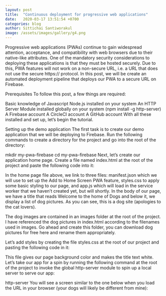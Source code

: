 ```yaml
---
layout: post
title:  "Continuous deployment for progressive web applications"
date:   2020-03-17 13:51:54 +0700
categories: blog
author: Sittichai Santiworakul
image: /assets/images/gallery/g4.png
---
```

Progressive web applications (PWAs) continue to gain widespread attention, <!--more-->acceptance, and compatibility with web browsers due to their native-like attributes. One of the mandatory security considerations to deploying these applications is that they must be hosted securely. Due to this, PWA features will not work on a non-secure URL, i.e. a URL that does not use the secure https:// protocol. In this post, we will be create an automated deployment pipeline that deploys our PWA to a secure URL on Firebase.

Prerequisites
To follow this post, a few things are required:

Basic knowledge of Javascript
Node.js installed on your system
An HTTP Server Module installed globally on your system (npm install -g http-server)
A Firebase account
A CircleCI account
A GitHub account
With all these installed and set up, let’s begin the tutorial.

Setting up the demo application
The first task is to create our demo application that we will be deploying to Firebase. Run the following commands to create a directory for the project and go into the root of the directory:

mkdir my-pwa-firebase
cd my-pwa-firebase
Next, let’s create our application home page. Create a file named index.html at the root of the project and paste the following code into it:

In the home page file above, we link to three files: manifest.json which we will use to set up the Add to Home Screen PWA feature, styles.css to apply some basic styling to our page, and app.js which will load in the service worker that we haven’t created yet, but will shortly. In the body of our page, we have a title that reads Welcome to the home of Dogs and below it, we display a list of dog pictures. As you can see, this is a dog site (apologies to the cat lovers).

The dog images are contained in an images folder at the root of the project. I have referenced the dog pictures in index.html according to the filenames used in images. Go ahead and create this folder, you can download dog pictures for free here and rename them appropriately.

Let’s add styles by creating the file styles.css at the root of our project and pasting the following code in it:

This file gives our page background color and makes the title text white. Let’s take our app for a spin by running the following command at the root of the project to invoke the global http-server module to spin up a local server to serve our app:

http-server
You will see a screen similar to the one below when you load the URL in your browser (your dogs will likely be different from mine):

